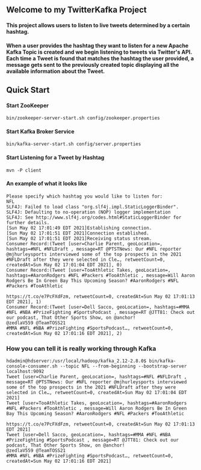 ## Welcome to my TwitterKafka Project
#### This project allows users to listen to live tweets determined by a certain hashtag.
#### When a user provides the hashtag they want to listen for a new Apache Kafka Topic is created and we begin listening to tweets via Twitter's API. Each time a Tweet is found that matches the hashtag the user provided, a message gets sent to the previously created topic displaying all the available information about the Tweet.
## Quick Start
#### Start ZooKeeper
```
bin/zookeeper-server-start.sh config/zookeeper.properties
``` 
#### Start Kafka Broker Service
```
bin/kafka-server-start.sh config/server.properties
``` 
#### Start Listening for a Tweet by Hashtag
```
mvn -P client
``` 
#### An example of what it looks like
```
Please specify which hashtag you would like to listen for: 
NFL       
SLF4J: Failed to load class "org.slf4j.impl.StaticLoggerBinder".
SLF4J: Defaulting to no-operation (NOP) logger implementation
SLF4J: See http://www.slf4j.org/codes.html#StaticLoggerBinder for further details.
[Sun May 02 17:01:49 EDT 2021]Establishing connection.
[Sun May 02 17:01:51 EDT 2021]Connection established.
[Sun May 02 17:01:51 EDT 2021]Receiving status stream.
Consumer Record:(Tweet [user=Charlie Parent, geoLocation=, hashtags=#NFL #NFLDraft , message=RT @PTSTNews: Our #NFL reporter @mjhurleysports interviewed some of the top prospects in the 2021 #NFLDraft after they were selected in Cle…, retweetCount=0, createdAt=Sun May 02 17:01:04 EDT 2021], 0)
Consumer Record:(Tweet [user=TooAthletic Takes, geoLocation=, hashtags=#AaronRodgers #NFL #Packers #TooAthletic , message=Will Aaron Rodgers Be In Green Bay This Upcoming Season? #AaronRodgers #NFL #Packers #TooAthletic

https://t.co/e7PcFXdFzm, retweetCount=0, createdAt=Sun May 02 17:01:13 EDT 2021], 1)
Consumer Record:(Tweet [user=Dell Sacco, geoLocation=, hashtags=#MMA #NFL #NBA #PrizeFighting #SportsPodcast , message=RT @JTT81: Check out our podcast, That Other Sports Show, on @anchor! 
@zedlaV559 @TeamTOSS21 
#MMA #NFL #NBA #PrizeFighting #SportsPodcast…, retweetCount=0, createdAt=Sun May 02 17:01:16 EDT 2021], 2)
```

### How you can tell it is really working through Kafka
```shell
hdadmin@hdserver:/usr/local/hadoop/kafka_2.12-2.8.0$ bin/kafka-console-consumer.sh --topic NFL --from-beginning --bootstrap-server localhost:9092
Tweet [user=Charlie Parent, geoLocation=, hashtags=#NFL #NFLDraft , message=RT @PTSTNews: Our #NFL reporter @mjhurleysports interviewed some of the top prospects in the 2021 #NFLDraft after they were selected in Cle…, retweetCount=0, createdAt=Sun May 02 17:01:04 EDT 2021]
Tweet [user=TooAthletic Takes, geoLocation=, hashtags=#AaronRodgers #NFL #Packers #TooAthletic , message=Will Aaron Rodgers Be In Green Bay This Upcoming Season? #AaronRodgers #NFL #Packers #TooAthletic

https://t.co/e7PcFXdFzm, retweetCount=0, createdAt=Sun May 02 17:01:13 EDT 2021]
Tweet [user=Dell Sacco, geoLocation=, hashtags=#MMA #NFL #NBA #PrizeFighting #SportsPodcast , message=RT @JTT81: Check out our podcast, That Other Sports Show, on @anchor! 
@zedlaV559 @TeamTOSS21 
#MMA #NFL #NBA #PrizeFighting #SportsPodcast…, retweetCount=0, createdAt=Sun May 02 17:01:16 EDT 2021]

```